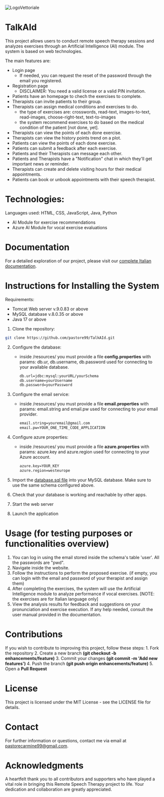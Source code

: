 ![LogoVettoriale](https://github.com/pastore99/TalkAId/assets/38082151/47c3370d-c2b0-4ca8-984d-1c2ecabccdac)

# TalkAId
This project allows users to conduct remote speech therapy sessions and analyzes exercises through an Artificial Intelligence (AI) module. The system is based on web technologies. 

The main features are:
* Login page
   * If needed, you can request the reset of the password through the email you registered.    
* Registration page
   * DISCLAIMER: You need a valid license or a valid PIN invitation.   
* Patients have an homepage to chech the exercises to complete.
* Therapists can invite patients to their group.
* Therapists can assign medical conditions and exercises to do.
   * the type of exercises are: crosswords, read-text, images-to-text, read-images, choose-right-text, text-to-images
   * the system recommend exercises to do based on the medical condition of the patient [not done, yet].
* Therapists can view the points of each done exercise.
* Therapists can view the history points trend on a plot.
* Patients can view the points of each done exercise.
* Patients can submit a feedback after each exercise.
* Patients and their Therapists can message each other.
* Patients and Therapists have a "Notification" chat in which they'll get important news or reminder.
* Therapists can create and delete visiting hours for their medical appointments.
* Patients can book or unbook appointments with their speech therapist.

# Technologies:
Languages used: HTML, CSS, JavaScript, Java, Python 
* AI Module for exercise recommendations
* Azure AI Module for vocal exercise evaluations
# Documentation
For a detailed exploration of our project, please visit our [complete Italian documentation](https://github.com/pastore99/TalkAId/tree/main/projectDocs).

# Instructions for Installing the System
Requirements:
* Tomcat Web server v.9.0.83 or above
* MySQL database v.8.0.35 or above
* Java 17 or above
  
1. Clone the repository:

```bash
git clone https://github.com/pastore99/TalkAId.git
```
2. Configure the database:
    * inside /resources/ you must provide a file **config.properties** with params: db.ur, db.username, db.password used for connecting to your available database.
      
      ```bash
      db.url=jdbc:mysql:yourURL/yourSchema
      db.username=yourUsername
      db.password=yourPassword
      ```
3. Configure the email service:
    * inside /resources/ you must provide a file **email.properties** with params: email.string and email.pw used for connecting to your email provider.
     
      ```bash
      email.string=youremail@gmail.com
      email.pw=YOUR_ONE_TIME_CODE_APPLICATION
      ```
4. Configure azure properties:
    * inside /resources/ you must provide a file **azure.properties** with params: azure.key and azure.region used for connecting to your Azure account.
      
      ```bash
      azure.key=YOUR_KEY
      azure.region=westeurope
      ```

6. Import the [database.sql file](https://github.com/pastore99/TalkAId/blob/main/projectDocs/TalkAId.sql) into your MySQL database. Make sure to use the same schema configured above.
7. Check that your database is working and reachable by other apps.
8. Start the web server
9. Launch the application

# Usage (for testing purposes or functionalities overview)
1. You can log in using the email stored inside the schema's table 'user'. All the passwords are "pwd".
2. Navigate inside the website.
3. Follow the instructions to perform the proposed exercise. (if empty, you can login with the email and password of your therapist and assign them)
4. After completing the exercises, the system will use the Artificial Intelligence module to analyze performance if vocal exercises. [NOTE: the exercises are for Italian language only]
5. View the analysis results for feedback and suggestions on your pronunciation and exercise execution.
If any help needed, consult the user manual provided in the documentation.
# Contributions
  If you wish to contribute to improving this project, follow these steps:
    1. Fork the repository
    2. Create a new branch **(git checkout -b enhancements/feature)**
    3. Commit your changes **(git commit -m 'Add new features')**
    4. Push the branch **(git push origin enhancements/feature)**
    5. Open a **Pull Request**
# License
This project is licensed under the MIT License - see the LICENSE file for details.

# Contact
For further information or questions, contact me via email at pastorecarmine99@gmail.com.

# Acknowledgments
A heartfelt thank you to all contributors and supporters who have played a vital role in bringing this Remote Speech Therapy project to life. Your dedication and collaboration are greatly appreciated.
